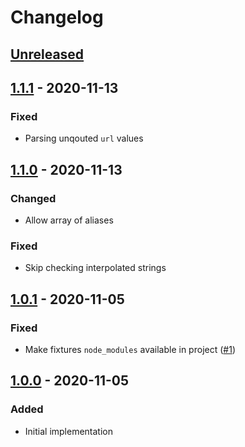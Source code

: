 # Changelog

## [Unreleased][]

## [1.1.1][] - 2020-11-13

### Fixed

-   Parsing unqouted `url` values

## [1.1.0][] - 2020-11-13

### Changed

-   Allow array of aliases

### Fixed

-   Skip checking interpolated strings

## [1.0.1][] - 2020-11-05

### Fixed

-   Make fixtures `node_modules` available in project
    ([#1](https://github.com/niksy/stylelint-no-unresolved-module/pull/1))

## [1.0.0][] - 2020-11-05

### Added

-   Initial implementation

[unreleased]:
	https://github.com/niksy/stylelint-no-unresolved-module/compare/v1.1.0...HEAD
[1.0.0]: https://github.com/niksy/stylelint-no-unresolved-module/tree/v1.0.0
[1.0.1]: https://github.com/niksy/stylelint-no-unresolved-module/tree/v1.0.1
[1.1.0]: https://github.com/niksy/stylelint-no-unresolved-module/tree/v1.1.0
[unreleased]:
	https://github.com/niksy/stylelint-no-unresolved-module/compare/v1.1.1...HEAD
[1.1.1]: https://github.com/niksy/stylelint-no-unresolved-module/tree/v1.1.1
